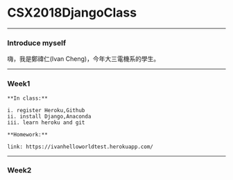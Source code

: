 # CSX2018DjangoClass

---
### Introduce myself 

嗨，我是鄭禕仁(Ivan Cheng)，今年大三電機系的學生。

---
### Week1

    **In class:**
    
    i. register Heroku,Github   
    ii. install Django,Anaconda  
    iii. learn heroku and git  
    
    **Homework:**
    
    link: https://ivanhelloworldtest.herokuapp.com/
  
---
### Week2
    
